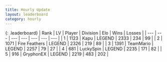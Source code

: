 ```yaml
---
title: Hourly Update
layout: leaderboard
category: hourly
---
```


{: .leaderboard}
| Rank | LV | Player | Division | Elo | Wins | Losses |
| --- | --- | --- | --- | --- | --- | --- |
| <span data-change="0">1</span> | 1123 | <span title="ID: 204953">Kapu</span> | LEGEND | <span data-change="4">2333</span> | <span data-change="1">234</span> | <span data-change="0">99</span> |
| <span data-change="0">2</span> | 1071 | <span title="ID: 357425">Fire Feathers</span> | LEGEND | <span data-change="0">2326</span> | <span data-change="0">219</span> | <span data-change="0">89</span> |
| <span data-change="0">3</span> | 1391 | <span title="ID: 164871">TeamMario</span> | LEGEND | <span data-change="0">2257</span> | <span data-change="0">79</span> | <span data-change="0">27</span> |
| <span data-change="0">4</span> | 681 | <span title="ID: 498412">LuckySpin</span> | LEGEND | <span data-change="0">2235</span> | <span data-change="0">171</span> | <span data-change="0">82</span> |
| <span data-change="0">5</span> | 916 | <span title="ID: 315148">GryphonEX</span> | LEGEND | <span data-change="0">2219</span> | <span data-change="0">483</span> | <span data-change="0">202</span> |